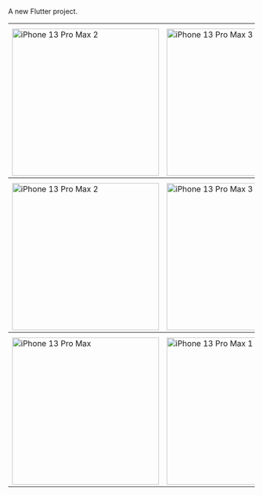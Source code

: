 

A new Flutter project.


<table>

  <tr>
    <th>  </th>
    <th>  </th>
  </tr>
  <tr>
    <td><img src="https://github.com/user-attachments/assets/593d2b5a-5188-4c66-8949-59ff18fa0ada" alt="iPhone 13 Pro Max 2" width="300"></td>
    <td><img src="https://github.com/user-attachments/assets/a1b45c26-2314-47b8-ba97-a6b79b2f7af7" alt="iPhone 13 Pro Max 3" width="300"></td>
  </tr>
  <tr>
    <th>  </th>
    <th>  </th>
  </tr>
  <tr>
    <td><img src="https://github.com/user-attachments/assets/698b6603-0163-487b-9ad0-895b3b807fc0" alt="iPhone 13 Pro Max 2" height="300"></td>
    <td><img src="https://github.com/user-attachments/assets/3786086e-a719-4ca5-b36d-f2109588cbd8" alt="iPhone 13 Pro Max 3" height="300"></td>
  </tr>
    <tr>
   <th>  </th>
    <th>  </th>
  </tr>
  <tr>
    <td><img src="https://github.com/user-attachments/assets/6ccaf0ab-3c92-4d3f-b6de-a1719e7f2e1e" alt="iPhone 13 Pro Max" height="300"></td>
    <td><img src="https://github.com/user-attachments/assets/ae23f76d-e52b-4123-9bae-ab8a7b8c2d52" alt="iPhone 13 Pro Max 1" height="300"></td>
  </tr>
